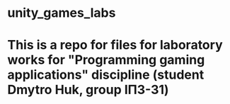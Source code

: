 # unity_games_labs
# This is a repo for files for laboratory works for "Programming gaming applications" discipline (student Dmytro Huk, group ІПЗ-31)
